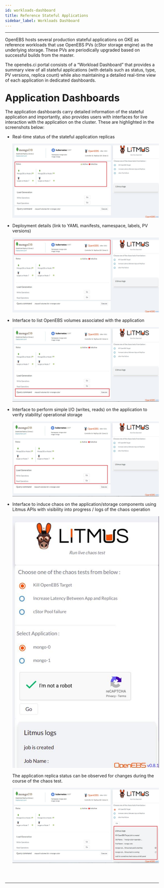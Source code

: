 ```yaml
---
id: workloads-dashboard
title: Reference Stateful Applications 
sidebar_label: Workloads Dashboard
---
```

------

OpenEBS hosts several production stateful applications on GKE as reference workloads 
that use OpenEBS PVs (cStor storage engine) as the underlying storage. These PVs are 
periodically upgraded based on successful builds from the master. 


The openebs.ci portal consists of a “Workload Dashboard” that provides a summary view 
of all stateful applications (with details such as status, type, PV versions, replica count) 
while also maintaining a detailed real-time view of each application in dedicated dashboards. 

## <font size="6">Application Dashboards</font>

The application dashboards carry detailed information of the stateful application and 
importantly, also provides users with interfaces for live interaction with the application 
on the cluster. These are highlighted in the screenshots below: 

- Real-time status of the stateful application replicas

  ![app-status](/docs/assets/openebs.ci-screens/real-time-app-status.jpg)

- Deployment details (link to YAML manifests, namespace, labels, PV versions)

  ![app-deploy-info](/docs/assets/openebs.ci-screens/app-deployment-details.jpg)

- Interface to list OpenEBS volumes associated with the application

  ![app-storage-info](/docs/assets/openebs.ci-screens/app-storage-info.jpg)

- Interface to perform simple I/O (writes, reads) on the application to verify stability/ 
  operational storage

  ![app-storage-IO](/docs/assets/openebs.ci-screens/app-IO.jpg)

- Interface to induce chaos on the application/storage components using Litmus APIs with 
  visibility into progress / logs of the chaos operation

  ![app-chaos-1](/docs/assets/openebs.ci-screens/app-chaos-1.jpg)

  The application replica status can be observed for changes during the course of the chaos
  test.

  ![app-chaos-2](/docs/assets/openebs.ci-screens/app-chaos-2.jpg)

<br>

<br>

<hr>

<br>

<br>



<!-- Hotjar Tracking Code for https://docs.openebs.io -->

<script>
    (function(h,o,t,j,a,r){
        h.hj=h.hj||function(){(h.hj.q=h.hj.q||[]).push(arguments)};
        h._hjSettings={hjid:1239116,hjsv:6};
        a=o.getElementsByTagName('head')[0];
        r=o.createElement('script');r.async=1;
        r.src=t+h._hjSettings.hjid+j+h._hjSettings.hjsv;
        a.appendChild(r);
    })(window,document,'https://static.hotjar.com/c/hotjar-','.js?sv=');
</script>


<!-- Global site tag (gtag.js) - Google Analytics -->

<script async src="https://www.googletagmanager.com/gtag/js?id=UA-92076314-12"></script>
<script>
  window.dataLayer = window.dataLayer || [];
  function gtag(){dataLayer.push(arguments);}
  gtag('js', new Date());

  gtag('config', 'UA-92076314-12');
</script>
